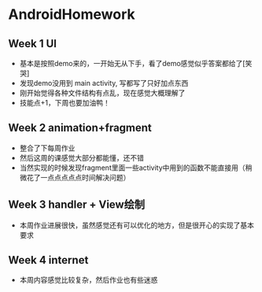 # AndroidHomework
## Week 1 UI
- 基本是按照demo来的，一开始无从下手，看了demo感觉似乎答案都给了[笑哭]
- 发现demo没用到 main activity, 写都写了只好加点东西
- 刚开始觉得各种文件结构有点乱，现在感觉大概理解了
- 技能点+1，下周也要加油鸭！
## Week 2 animation+fragment
- 整合了下每周作业
- 然后这周的课感觉大部分都能懂，还不错
- 当然实现的时候发现fragment里面一些activity中用到的函数不能直接用（稍微花了一点点点点点时间解决问题）
## Week 3 handler + View绘制
- 本周作业进展很快，虽然感觉还有可以优化的地方，但是很开心的实现了基本要求
## Week 4 internet
- 本周内容感觉比较复杂，然后作业也有些迷惑
